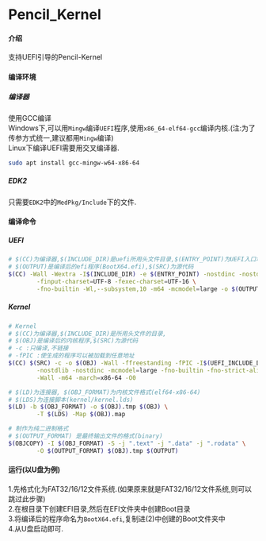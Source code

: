 # Pencil_Kernel
#### 介绍
支持UEFI引导的Pencil-Kernel
#### 编译环境
##### 编译器
使用GCC编译<br />
Windows下,可以用`Mingw`编译`UEFI`程序,使用`x86_64-elf64-gcc`编译内核.(注:为了传参方式统一,建议都用`Mingw`编译)<br />
Linux下编译UEFI需要用交叉编译器.<br />
```bash
sudo apt install gcc-mingw-w64-x86-64
```
##### EDK2
只需要`EDK2`中的`MedPkg/Include`下的文件.
#### 编译命令
##### UEFI
```bash
# $(CC)为编译器,$(INCLUDE_DIR)是uefi所用头文件目录,$(ENTRY_POINT)为UEFI入口地址(UefiMain)
# $(OUTPUT)是编译后的efi程序(BootX64.efi),$(SRC)为源代码
$(CC) -Wall -Wextra -I$(INCLUDE_DIR) -e $(ENTRY_POINT) -nostdinc -nostdlib \
        -finput-charset=UTF-8 -fexec-charset=UTF-16 \
        -fno-builtin -Wl,--subsystem,10 -m64 -mcmodel=large -o $(OUTPUT) $(SRC)
```
##### Kernel
```bash
# Kernel
# $(CC)为编译器,$(INCLUDE_DIR)是所用头文件的目录,
# $(OBJ)是编译后的内核程序,$(SRC)为源代码
# -c :只编译,不链接
# -fPIC :使生成的程序可以被加载到任意地址
$(CC) $(SRC) -c -o $(OBJ) -Wall -ffreestanding -fPIC -I$(UEFI_INCLUDE_DIR) \
        -nostdlib -nostdinc -mcmodel=large -fno-builtin -fno-strict-aliasing \
        -Wall -m64 -march=x86-64 -O0

# $(LD)为连接器, $(OBJ_FORMAT)为内核文件格式(elf64-x86-64)
# $(LDS)为连接脚本(kernel/kernel.lds)
$(LD) -b $(OBJ_FORMAT) -o $(OBJ).tmp $(OBJ) \
        -T $(LDS) -Map $(OBJ).map 

# 制作为纯二进制格式
# $(OUTPUT_FORMAT) 是最终输出文件的格式(binary)
$(OBJCOPY) -I $(OBJ_FORMAT) -S -j ".text" -j ".data" -j ".rodata" \
        -O $(OUTPUT_FORMAT) $(OBJ).tmp $(OUTPUT)
```
#### 运行(以U盘为例)
1.先格式化为FAT32/16/12文件系统.(如果原来就是FAT32/16/12文件系统,则可以跳过此步骤)<br />
2.在根目录下创建EFI目录,然后在EFI文件夹中创建Boot目录<br />
3.将编译后的程序命名为`BootX64.efi`,复制进(2)中创建的Boot文件夹中<br />
4.从U盘启动即可.<br />